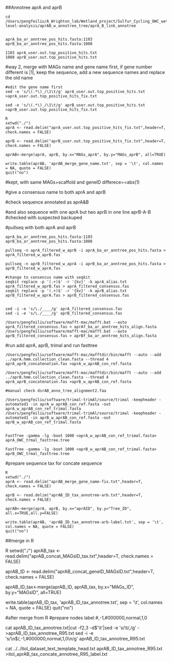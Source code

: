 
##Annotree aprA and aprB
```
cd /Users/pengfeiliu/A_Wrighton_lab/Wetland_project/Sulfur_Cycling_OWC_wetland/gene-level-analysis/aprAB_w_annotree_tree/aprA_B_link_annotree


aprA_ba_ar_anntree_pos_hits.fasta:1103
aprB_ba_ar_anntree_pos_hits.fasta:1008

1103 aprA_user.out.top_positive_hits.txt
1008 aprB_user.out.top_positive_hits.txt
```
#way 2, merge with MAGs name and gene name first, if gene number different is |1|, keep the sequence, add a new sequence names and replace the old name
```
#edit the gene name first
sed -e 's/\(.*\)_/\1\t/g' aprA_user.out.top_positive_hits.txt >aprA_user.out.top_positive_hits_fix.txt

sed -e 's/\(.*\)_/\1\t/g' aprB_user.out.top_positive_hits.txt >aprB_user.out.top_positive_hits_fix.txt

R
setwd("./")
aprA <- read.delim("aprA_user.out.top_positive_hits_fix.txt",header=T, check.names = FALSE)

aprB <- read.delim("aprB_user.out.top_positive_hits_fix.txt",header=T, check.names = FALSE)

aprAB<-merge(aprA, aprB, by.x="MAGs_aprA", by.y="MAGs_aprB", all=TRUE)

write.table(aprAB, 'aprAB_merge_gene_name.txt', sep = '\t', col.names = NA, quote = FALSE)
quit("no")
```
#kept, with same MAGs+scaffold and geneID differece==abs(1)

#give a consensus name to both aprA and aprB

#check sequence annotated as aprA&B

#and also sequence with one aprA but two aprB in one line aprB-A-B
#checked with suspected backuped

#pullseq with both aprA and aprB
```
aprA_ba_ar_anntree_pos_hits.fasta:1103
aprB_ba_ar_anntree_pos_hits.fasta:1008

pullseq -n aprA_filtered_w_aprB -i aprA_ba_ar_anntree_pos_hits.fasta > aprA_filtered_w_aprB.fas

pullseq -n aprB_filtered_w_aprA -i aprB_ba_ar_anntree_pos_hits.fasta > aprB_filtered_w_aprA.fas

#change to consencus name with seqkit
seqkit replace -p '(.+)$' -r '{kv}' -k aprA_alias.txt aprA_filtered_w_aprB.fas > aprA_filtered_consensus.fas
seqkit replace -p '(.+)$' -r '{kv}' -k aprB_alias.txt aprB_filtered_w_aprA.fas > aprB_filtered_consensus.fas


sed -i -e 's/\./____/g' aprA_filtered_consensus.fas
sed -i -e 's/\./____/g' aprB_filtered_consensus.fas

/Users/pengfeiliu/software/mafft-mac/mafft.bat --auto aprA_filtered_consensus.fas > aprAf_ba_ar_anntree_hits_align.fasta
/Users/pengfeiliu/software/mafft-mac/mafft.bat --auto aprB_filtered_consensus.fas > aprBf_ba_ar_anntree_hits_align.fasta
```

#run add aprA, aprB, trimal and run fasttree
```
/Users/pengfeiliu/software/mafft-mac/mafftdir/bin/mafft --auto --add ../aprA.hmm.collection_clean.fasta --thread 4 aprA_aprB_concatenation.fas >aprA_w_aprAB_con_ref.fasta

/Users/pengfeiliu/software/mafft-mac/mafftdir/bin/mafft --auto --add ../aprB.hmm.collection_clean.fasta --thread 4 aprA_aprB_concatenation.fas >aprB_w_aprAB_con_ref.fasta

#manual check dsrAB_anno_tree_alignment2.faa

/Users/pengfeiliu/software/trimal-trimAl/source/trimal -keepheader -automated1 -in aprA_w_aprAB_con_ref.fasta -out aprA_w_aprAB_con_ref_trimal.fasta
/Users/pengfeiliu/software/trimal-trimAl/source/trimal -keepheader -automated1 -in aprB_w_aprAB_con_ref.fasta -out aprB_w_aprAB_con_ref_trimal.fasta


FastTree -gamma -lg -boot 1000 <aprA_w_aprAB_con_ref_trimal.fasta> aprA_OWC_trmal_fasttree.tree

FastTree -gamma -lg -boot 1000 <aprB_w_aprAB_con_ref_trimal.fasta> aprB_OWC_trmal_fasttree.tree

```


#prepare sequence tax for concate sequence
```
R
setwd("./")
aprA <- read.delim("aprAB_merge_gene_name-fix.txt",header=T, check.names = FALSE)

aprB <- read.delim("aprAB_ID_tax_annotree-arb.txt",header=T, check.names = FALSE)

aprAB<-merge(aprA, aprB, by.x="aprAID", by.y="Tree_ID", all.x=TRUE,all.y=FALSE)

write.table(aprAB, 'aprAB_ID_tax_annotree-arb-label.txt', sep = '\t', col.names = NA, quote = FALSE)
quit("no")
```

##merge in R

R
setwd("./")
aprAB_tax <- read.delim("aprAB_concat_MAGsID_tax.txt",header=T, check.names = FALSE)

aprAB_ID <- read.delim("aprAB_concat_geneID_MAGsID.txt",header=T, check.names = FALSE)

aprAB_ID_tax<-merge(aprAB_ID, aprAB_tax, by.x="MAGs_ID", by.y="MAGsID", all=TRUE)

write.table(aprAB_ID_tax, 'aprAB_ID_tax_annotree.txt', sep = '\t', col.names = NA, quote = FALSE)
quit("no")

#after merge from R
#prepare nodes label
#,-1,#000000,normal,1,0


cat aprAB_ID_tax_annotree.txt|cut -f2,3 -d$'\t'|sed -e 's/\t/,/g' - >aprAB_ID_tax_annotree_R95.txt
sed -i -e 's/\n$/,-1,#000000,normal,1,0\n/g' aprAB_ID_tax_annotree_R95.txt

cat ../../itol_dataset_text_template_head.txt aprAB_ID_tax_annotree_R95.txt >itol_aprAB_tax_concate_annotree_R95_label.txt

```
